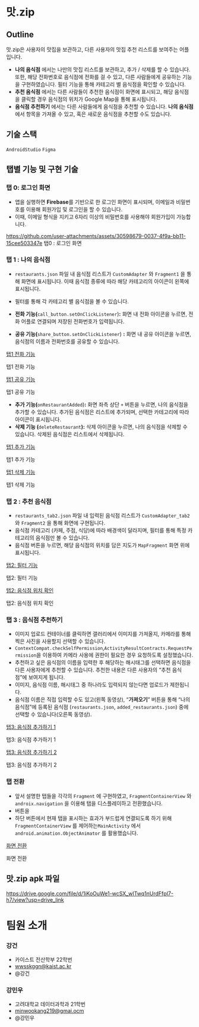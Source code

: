 # 맛.zip

## Outline

맛.zip은 사용자의 맛집을 보관하고, 다른 사용자의 맛집 추천 리스트를 보여주는 어플입니다. 

- **나의 음식점** 에서는 나만의 맛집 리스트를 보관하고, 추가 / 삭제를 할 수 있습니다. 또한, 해당 전화번호로 음식점에 전화를 걸 수 있고, 다른 사람들에게 공유하는 기능을 구현하였습니다. 필터 기능을 통해 카테고리 별 음식점을 확인할 수 있습니다.
- **추천 음식점** 에서는 다른 사람들이 추천한 음식점이 화면에 표시되고, 해당 음식점을 클릭할 경우 음식점의 위치가 Google Map을 통해 표시됩니다.
- **음식점 추천하기** 에서는 다른 사람들에게 음식점을 추천할 수 있습니다. **나의 음식점** 에서 항목을 가져올 수 있고, 혹은 새로운 음식점을 추천할 수도 있습니다.

## 기술 스택

`AndroidStudio` `Figma` 

## 탭별 기능 및 구현 기술

### 탭 0: 로그인 화면

- 앱을 실행하면 **Firebase**를 기반으로 한 로그인 화면이 표시되며, 이메일과 비밀번호를 이용해 회원가입 및 로그인을 할 수 있습니다.
- 이때, 이메일 형식을 지키고 6자리 이상의 비밀번호를 사용해야 회원가입이 가능합니다.


https://github.com/user-attachments/assets/30598679-0037-4f9a-bb11-15cee503347e
탭0 : 로그인 화면

### 탭 1 : 나의 음식점

- `restaurants.json` 파일 내 음식점 리스트가 `CustomAdapter` 와 `Fragment1` 을 통해 화면에 표시됩니다. 이때 음식점 종류에 따라 해당 카테고리의 아이콘이 왼쪽에 표시됩니다.
- 필터를 통해 각 카테고리 별 음식점을 볼 수 있습니다.

- **전화 기능(**`call_button.setOnClickListener`)**:**  화면 내 전화 아이콘을 누르면, 전화 어플로 연결되며 저장된 전화번호가 입력됩니다.
- **공유 기능(**`share_button.setOnClickListener`) **:** 화면 내 공유 아이콘을 누르면, 음식점의 이름과 전화번호를 공유할 수 있습니다.

[ 탭1 전화 기능](https://prod-files-secure.s3.us-west-2.amazonaws.com/f6cb388f-3934-47d6-9928-26d2e10eb0fc/0c00854a-6de3-439b-84e8-f7f57f5d3665/Tab1_PhoneCall.mp4)

 탭1 전화 기능

[탭1  공유 기능](https://prod-files-secure.s3.us-west-2.amazonaws.com/f6cb388f-3934-47d6-9928-26d2e10eb0fc/7f106b24-a73c-4d01-952f-83d9080f9b82/Tab1_Share.mp4)

탭1  공유 기능

- **추가 기능(**`onRestaurantAdded`)**:** 화면 좌측 상단 `+` 버튼을 누르면, 나의 음식점을 추가할 수 있습니다. 추가된 음식점은 리스트에 추가되며, 선택한 카테고리에 따라 아이콘이 표시됩니다.
- **삭제 기능 (**`deleteRestaurant`**):** 삭제 아이콘을 누르면, 나의 음식점을 삭제할 수 있습니다. 삭제된 음식점은 리스트에서 삭제됩니다.

[탭1 추가 기능](https://prod-files-secure.s3.us-west-2.amazonaws.com/f6cb388f-3934-47d6-9928-26d2e10eb0fc/393294b9-6c33-4cb4-bade-6cf62255556f/Tab1_AddRestaurant.mp4)

탭1 추가 기능

[탭1 삭제 기능](https://prod-files-secure.s3.us-west-2.amazonaws.com/f6cb388f-3934-47d6-9928-26d2e10eb0fc/da3a4d49-63b7-4b58-9a6d-388afe3aa948/Tab1_Delete.mp4)

탭1 삭제 기능

### 탭 2 : 추천 음식점

- `restaurants_tab2.json` 파일 내 입력된 음식점 리스트가 `CustomAdapter_tab2` 와 `Fragment2` 을 통해 화면에 구현됩니다.
- 음식점 카테고리 (카페, 주점, 식당)에 따라 배경색이 달라지며, 필터를 통해 특정 카테고리의 음식점만 볼 수 있습니다.
- 음식점 버튼을 누르면, 해당 음식점의 위치를 담은 지도가 `MapFragment` 화면 위에 표시됩니다.

[탭2: 필터 기능](https://prod-files-secure.s3.us-west-2.amazonaws.com/f6cb388f-3934-47d6-9928-26d2e10eb0fc/5544ba10-1460-44f6-9ff8-9bc64e82a11e/Tab2_Filter.mp4)

탭2: 필터 기능

[탭2: 음식점 위치 확인](https://prod-files-secure.s3.us-west-2.amazonaws.com/f6cb388f-3934-47d6-9928-26d2e10eb0fc/2ea85352-5872-4c21-9b96-502a843158b4/Tab2_Map.mp4)

탭2: 음식점 위치 확인

### 탭 3 : 음식점 추천하기

- 이미지 업로드 컨테이너를 클릭하면 갤러리에서 이미지를 가져올지, 카메라를 통해 찍은 사진을 사용할지 선택할 수 있습니다.
- `ContextCompat.checkSelfPermission`,`ActivityResultContracts.RequestPermission`을 이용하여 카메라 사용에 권한이 필요한 경우 요청하도록 설정했습니다.
- 추천하고 싶은 음식점의 이름을 입력한 후 해당하는 해시태그를 선택하면 음식점을 다른 사용자에게 추천할 수 있습니다. 추천한 내용은 다른 사용자의 “추천 음식점”에 보여지게 됩니다.
- 이미지, 음식점 이름, 해시태그 중 하나라도 입력되지 않는다면 업로드가 제한됩니다.
- 음식점 이름은 직접 입력할 수도 있고(왼쪽 동영상), “**가져오기**” 버튼을 통해 “나의 음식점”에 등록된 음식점 (`restaurants.json`, `added_restaurants.json`) 중에 선택할 수 있습니다(오른쪽 동영상).

[탭3: 음식점 추가하기 1](https://prod-files-secure.s3.us-west-2.amazonaws.com/f6cb388f-3934-47d6-9928-26d2e10eb0fc/48005ece-f2b8-4e8b-ac99-839ad0756c38/Tab3_Upload_Open.mp4)

탭3: 음식점 추가하기 1

[탭3: 음식점 추가하기 2](https://prod-files-secure.s3.us-west-2.amazonaws.com/f6cb388f-3934-47d6-9928-26d2e10eb0fc/e4c39bcd-435e-4614-b223-a0a670eb2e18/Tab3_Upload_Write.mp4)

탭3: 음식점 추가하기 2

### 탭 전환

- 앞서 설명한 탭들을 각각의 `Fragment` 에 구현하였고,  `FragmentContainerView` 와 `androix.navigation` 을 이용해 탭을 디스플레이하고 전환했습니다.
- 버튼을
- 하단 버튼에서 현재 탭을 표시하는 효과가 부드럽게 연결되도록 하기 위해 `FragmentContainerView` 를 제어하는`MainActivity` 에서  `android.animation.ObjectAnimator` 를 활용했습니다.

[화면 전환](https://prod-files-secure.s3.us-west-2.amazonaws.com/f6cb388f-3934-47d6-9928-26d2e10eb0fc/6d395059-8978-4346-a2d4-a01cba98268c/tab_change.mp4)

화면 전환

## 맛.zip apk 파일

https://drive.google.com/file/d/1iKoOuWe1-wcSX_wITwq1nUrdFfpI7-h7/view?usp=drive_link

# 팀원 소개

### 강건

- 카이스트 전산학부 22학번
- wwsskggn@kaist.ac.kr
- @강건

### 강민우

- 고려대학교 데이터과학과 21학번
- minwookang219@gmai.ocm
- @강민우
